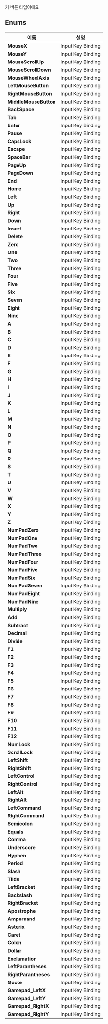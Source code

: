 
키 버튼 타입이에요 
## **Enums**

 **이름** | **설명** |
 --- | --- |
**MouseX** |Input Key Binding |
**MouseY** |Input Key Binding |
**MouseScrollUp** |Input Key Binding |
**MouseScrollDown** |Input Key Binding |
**MouseWheelAxis** |Input Key Binding |
**LeftMouseButton** |Input Key Binding |
**RightMouseButton** |Input Key Binding |
**MiddleMouseButton** |Input Key Binding |
**BackSpace** |Input Key Binding |
**Tab** |Input Key Binding |
**Enter** |Input Key Binding |
**Pause** |Input Key Binding |
**CapsLock** |Input Key Binding |
**Escape** |Input Key Binding |
**SpaceBar** |Input Key Binding |
**PageUp** |Input Key Binding |
**PageDown** |Input Key Binding |
**End** |Input Key Binding |
**Home** |Input Key Binding |
**Left** |Input Key Binding |
**Up** |Input Key Binding |
**Right** |Input Key Binding |
**Down** |Input Key Binding |
**Insert** |Input Key Binding |
**Delete** |Input Key Binding |
**Zero** |Input Key Binding |
**One** |Input Key Binding |
**Two** |Input Key Binding |
**Three** |Input Key Binding |
**Four** |Input Key Binding |
**Five** |Input Key Binding |
**Six** |Input Key Binding |
**Seven** |Input Key Binding |
**Eight** |Input Key Binding |
**Nine** |Input Key Binding |
**A** |Input Key Binding |
**B** |Input Key Binding |
**C** |Input Key Binding |
**D** |Input Key Binding |
**E** |Input Key Binding |
**F** |Input Key Binding |
**G** |Input Key Binding |
**H** |Input Key Binding |
**I** |Input Key Binding |
**J** |Input Key Binding |
**K** |Input Key Binding |
**L** |Input Key Binding |
**M** |Input Key Binding |
**N** |Input Key Binding |
**O** |Input Key Binding |
**P** |Input Key Binding |
**Q** |Input Key Binding |
**R** |Input Key Binding |
**S** |Input Key Binding |
**T** |Input Key Binding |
**U** |Input Key Binding |
**V** |Input Key Binding |
**W** |Input Key Binding |
**X** |Input Key Binding |
**Y** |Input Key Binding |
**Z** |Input Key Binding |
**NumPadZero** |Input Key Binding |
**NumPadOne** |Input Key Binding |
**NumPadTwo** |Input Key Binding |
**NumPadThree** |Input Key Binding |
**NumPadFour** |Input Key Binding |
**NumPadFive** |Input Key Binding |
**NumPadSix** |Input Key Binding |
**NumPadSeven** |Input Key Binding |
**NumPadEight** |Input Key Binding |
**NumPadNine** |Input Key Binding |
**Multiply** |Input Key Binding |
**Add** |Input Key Binding |
**Subtract** |Input Key Binding |
**Decimal** |Input Key Binding |
**Divide** |Input Key Binding |
**F1** |Input Key Binding |
**F2** |Input Key Binding |
**F3** |Input Key Binding |
**F4** |Input Key Binding |
**F5** |Input Key Binding |
**F6** |Input Key Binding |
**F7** |Input Key Binding |
**F8** |Input Key Binding |
**F9** |Input Key Binding |
**F10** |Input Key Binding |
**F11** |Input Key Binding |
**F12** |Input Key Binding |
**NumLock** |Input Key Binding |
**ScrollLock** |Input Key Binding |
**LeftShift** |Input Key Binding |
**RightShift** |Input Key Binding |
**LeftControl** |Input Key Binding |
**RightControl** |Input Key Binding |
**LeftAlt** |Input Key Binding |
**RightAlt** |Input Key Binding |
**LeftCommand** |Input Key Binding |
**RightCommand** |Input Key Binding |
**Semicolon** |Input Key Binding |
**Equals** |Input Key Binding |
**Comma** |Input Key Binding |
**Underscore** |Input Key Binding |
**Hyphen** |Input Key Binding |
**Period** |Input Key Binding |
**Slash** |Input Key Binding |
**Tilde** |Input Key Binding |
**LeftBracket** |Input Key Binding |
**Backslash** |Input Key Binding |
**RightBracket** |Input Key Binding |
**Apostrophe** |Input Key Binding |
**Ampersand** |Input Key Binding |
**Asterix** |Input Key Binding |
**Caret** |Input Key Binding |
**Colon** |Input Key Binding |
**Dollar** |Input Key Binding |
**Exclamation** |Input Key Binding |
**LeftParantheses** |Input Key Binding |
**RightParantheses** |Input Key Binding |
**Quote** |Input Key Binding |
**Gamepad_LeftX** |Input Key Binding |
**Gamepad_LeftY** |Input Key Binding |
**Gamepad_RightX** |Input Key Binding |
**Gamepad_RightY** |Input Key Binding |
